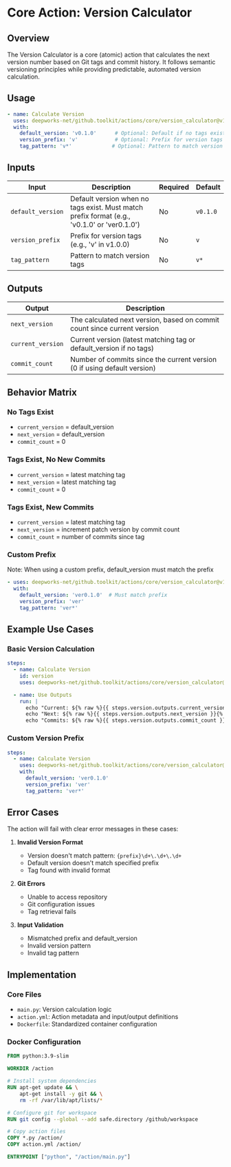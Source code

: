 # Core Action: Version Calculator

## Overview

The Version Calculator is a core (atomic) action that calculates the next version number based on Git tags and commit history. It follows semantic versioning principles while providing predictable, automated version calculation.

## Usage

```yaml
- name: Calculate Version
  uses: deepworks-net/github.toolkit/actions/core/version_calculator@v1
  with:
    default_version: 'v0.1.0'      # Optional: Default if no tags exist
    version_prefix: 'v'            # Optional: Prefix for version tags
    tag_pattern: 'v*'             # Optional: Pattern to match version tags
```

## Inputs

| Input | Description | Required | Default |
|-------|-------------|----------|---------|
| `default_version` | Default version when no tags exist. Must match prefix format (e.g., 'v0.1.0' or 'ver0.1.0') | No | `v0.1.0` |
| `version_prefix` | Prefix for version tags (e.g., 'v' in v1.0.0) | No | `v` |
| `tag_pattern` | Pattern to match version tags | No | `v*` |

## Outputs

| Output | Description |
|--------|-------------|
| `next_version` | The calculated next version, based on commit count since current version |
| `current_version` | Current version (latest matching tag or default_version if no tags) |
| `commit_count` | Number of commits since the current version (0 if using default version) |

## Behavior Matrix

### No Tags Exist

- `current_version` = default_version
- `next_version` = default_version
- `commit_count` = 0

### Tags Exist, No New Commits

- `current_version` = latest matching tag
- `next_version` = latest matching tag
- `commit_count` = 0

### Tags Exist, New Commits

- `current_version` = latest matching tag
- `next_version` = increment patch version by commit count
- `commit_count` = number of commits since tag

### Custom Prefix

Note: When using a custom prefix, default_version must match the prefix

```yaml
- uses: deepworks-net/github.toolkit/actions/core/version_calculator@v1
  with:
    default_version: 'ver0.1.0'  # Must match prefix
    version_prefix: 'ver'
    tag_pattern: 'ver*'
```

## Example Use Cases

### Basic Version Calculation

```yaml
steps:
  - name: Calculate Version
    id: version
    uses: deepworks-net/github.toolkit/actions/core/version_calculator@v1

  - name: Use Outputs
    run: |
      echo "Current: ${% raw %}{{ steps.version.outputs.current_version }}{% endraw %}"
      echo "Next: ${% raw %}{{ steps.version.outputs.next_version }}{% endraw %}"
      echo "Commits: ${% raw %}{{ steps.version.outputs.commit_count }}{% endraw %}"
```

### Custom Version Prefix

```yaml
steps:
  - name: Calculate Version
    uses: deepworks-net/github.toolkit/actions/core/version_calculator@v1
    with:
      default_version: 'ver0.1.0'
      version_prefix: 'ver'
      tag_pattern: 'ver*'
```

## Error Cases

The action will fail with clear error messages in these cases:

1. **Invalid Version Format**
   - Version doesn't match pattern: `{prefix}\d+\.\d+\.\d+`
   - Default version doesn't match specified prefix
   - Tag found with invalid format

2. **Git Errors**
   - Unable to access repository
   - Git configuration issues
   - Tag retrieval fails

3. **Input Validation**
   - Mismatched prefix and default_version
   - Invalid version pattern
   - Invalid tag pattern

## Implementation

### Core Files

- `main.py`: Version calculation logic
- `action.yml`: Action metadata and input/output definitions
- `Dockerfile`: Standardized container configuration

### Docker Configuration

```dockerfile
FROM python:3.9-slim

WORKDIR /action

# Install system dependencies
RUN apt-get update && \
    apt-get install -y git && \
    rm -rf /var/lib/apt/lists/*

# Configure git for workspace
RUN git config --global --add safe.directory /github/workspace

# Copy action files
COPY *.py /action/
COPY action.yml /action/

ENTRYPOINT ["python", "/action/main.py"]
```
